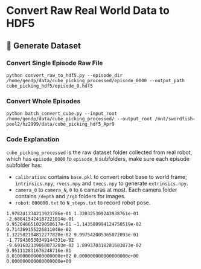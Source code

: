 # Convert Raw Real World Data to HDF5

## 💾  Generate Dataset
### Convert Single Episode Raw File
```
python convert_raw_to_hdf5.py --episode_dir /home/gendp/data/cube_picking_processed/episode_0000 --output_path cube_picking_hdf5/episode_0.hdf5
```

### Convert Whole Episodes
```
python batch_convert_cube.py --input_root /home/gendp/data/cube_picking_processed/ --output_root /mnt/swordfish-pool2/hz2999/data/cube_picking_hdf5_Apr9
```

### Code Explanation
`cube_picking_processed` is the raw dataset folder collected from real robot, which has `episode_0000` to `episode_N` subfolders, make sure each episode subfolder has:
- `calibration`: contains `base.pkl` to convert robot base to world frame; `intrinsics.npy`; `rvecs.npy` and `tvecs.npy` to generate `extrinsics.npy`.
- `camera_0` to `camera_N`, `0` to `6` cameras at most. Each camera folder contains `/depth` and `/rgb` folders for images.
- `robot`: `000000.txt` to `N_steps.txt` to record robot pose.
```
1.978241334213923786e-01 1.320325309243938761e-01 -2.688415424187221014e-01
9.952046651029050617e-01 -1.143580994124750519e-02 9.714369155226811048e-02
1.322502194812277820e-02 9.997542005365072093e-01 -1.779430538349144331e-02
-9.691632139060073203e-02 1.899370318281683873e-02 9.951112831676248716e-01
8.010000000000000000e+02 0.000000000000000000e+00 0.000000000000000000e+00
```